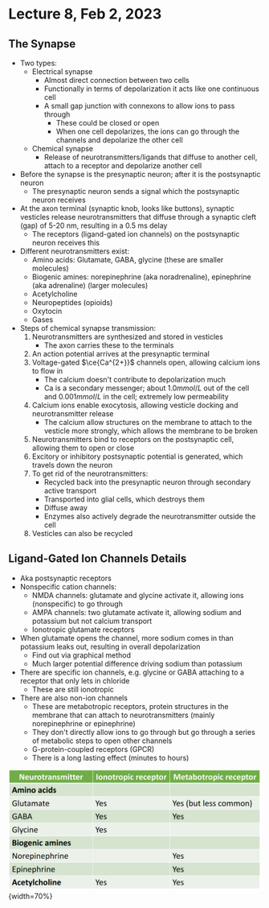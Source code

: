 # Lecture 8, Feb 2, 2023

## The Synapse

* Two types:
	* Electrical synapse
		* Almost direct connection between two cells
		* Functionally in terms of depolarization it acts like one continuous cell
		* A small gap junction with connexons to allow ions to pass through
			* These could be closed or open
			* When one cell depolarizes, the ions can go through the channels and depolarize the other cell
	* Chemical synapse
		* Release of neurotransmitters/ligands that diffuse to another cell, attach to a receptor and depolarize another cell
* Before the synapse is the presynaptic neuron; after it is the postsynaptic neuron
	* The presynaptic neuron sends a signal which the postsynaptic neuron receives
* At the axon terminal (synaptic knob, looks like buttons), synaptic vesticles release neurotransmitters that diffuse through a synaptic cleft (gap) of 5-20 nm, resulting in a 0.5 ms delay
	* The receptors (ligand-gated ion channels) on the postsynaptic neuron receives this
* Different neurotransmitters exist:
	* Amino acids: Glutamate, GABA, glycine (these are smaller molecules)
	* Biogenic amines: norepinephrine (aka noradrenaline), epinephrine (aka adrenaline) (larger molecules)
	* Acetylcholine
	* Neuropeptides (opioids)
	* Oxytocin
	* Gases
* Steps of chemical synapse transmission:
	1. Neurotransmitters are synthesized and stored in vesticles
		* The axon carries these to the terminals
	2. An action potential arrives at the presynaptic terminal
	3. Voltage-gated $\ce{Ca^{2+}}$ channels open, allowing calcium ions to flow in
		* The calcium doesn't contribute to depolarization much
		* Ca is a secondary messenger; about $1.0\si{mmol/L}$ out of the cell and $0.001\si{mmol/L}$ in the cell; extremely low permeability
	4. Calcium ions enable exocytosis, allowing vesticle docking and neurotransmitter release
		* The calcium allow structures on the membrane to attach to the vesticle more strongly, which allows the membrane to be broken
	5. Neurotransmitters bind to receptors on the postsynaptic cell, allowing them to open or close
	6. Excitory or inhibitory postsynaptic potential is generated, which travels down the neuron
	7. To get rid of the neurotransmitters:
		* Recycled back into the presynaptic neuron through secondary active transport
		* Transported into glial cells, which destroys them
		* Diffuse away
		* Enzymes also actively degrade the neurotransmitter outside the cell
	8. Vesticles can also be recycled

## Ligand-Gated Ion Channels Details

* Aka postsynaptic receptors
* Nonspecific cation channels:
	* NMDA channels: glutamate and glycine activate it, allowing ions (nonspecific) to go through
	* AMPA channels: two glutamate activate it, allowing sodium and potassium but not calcium transport
	* Ionotropic glutamate receptors
* When glutamate opens the channel, more sodium comes in than potassium leaks out, resulting in overall depolarization
	* Find out via graphical method
	* Much larger potential difference driving sodium than potassium
* There are specific ion channels, e.g. glycine or GABA attaching to a receptor that only lets in chloride
	* These are still ionotropic
* There are also non-ion channels
	* These are metabotropic receptors, protein structures in the membrane that can attach to neurotransmitters (mainly norepinephrine or epinephrine)
	* They don't directly allow ions to go through but go through a series of metabolic steps to open other channels
	* G-protein-coupled receptors (GPCR)
	* There is a long lasting effect (minutes to hours)

![List of neurotransmitters and activated receptors](imgs/lec8_1.png){width=70%}

